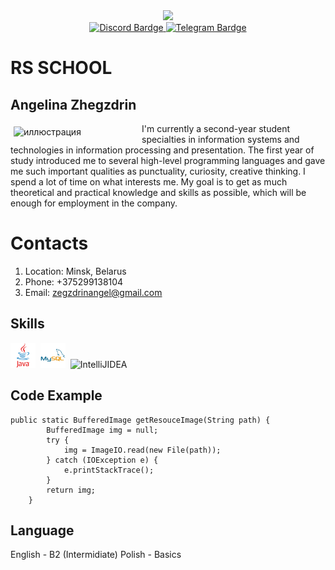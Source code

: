 <div id="header" align="center">
  <img src="https://media.giphy.com/media/qgQUggAC3Pfv687qPC/giphy.gif" width="300"/>
</div>

<div id="badges" align="center">
  <a href="https://discordapp.com/users/884839205790953563/">
    <img src="https://img.shields.io/badge/Discord-blue?style=for-the-badge&logo=Discord&logoColor=white" alt="Discord Bardge">
  </a>
  <a href="https://web.telegram.org/z/#-1581374926">
    <img src="https://img.shields.io/badge/Telegram-blue?style=for-the-badge&logo=Telegram&logoColor=white" alt="Telegram Bardge">
  </a>
</div>

# RS SCHOOL
## Angelina Zhegzdrin
<p><img src="https://user-images.githubusercontent.com/119946205/207169086-355e0b3c-2349-483c-8505-e7e5700dbc3d.jpg" width="200" heigth="200" alt="иллюстрация" align="left" vspace="5" hspace="5">
I'm currently a second-year student specialties in information systems and technologies in information processing and presentation. 
The first year of study introduced me to several high-level programming languages and gave me such important qualities as punctuality, curiosity, creative thinking. 
I spend a lot of time on what interests me. My goal is to get as much theoretical and practical knowledge and skills as possible, which will be enough for employment in the company.
</p>
  
# Contacts
1. Location: Minsk, Belarus
2. Phone: +375299138104
3. Email: zegzdrinangel@gmail.com

## Skills
<div>
  <img src="https://github.com/devicons/devicon/blob/master/icons/java/java-original-wordmark.svg" title="Java" alt="Java" width="40" height="40"/>&nbsp;
  <img src="https://github.com/devicons/devicon/blob/master/icons/mysql/mysql-original-wordmark.svg" title="MySQL"  alt="MySQL" width="40" height="40"/>&nbsp;  
  <img src="https://user-images.githubusercontent.com/119946205/207309630-5ddce601-90fc-4181-bad2-6639579bd8f2.png" alt="IntelliJIDEA" width="40" height="40">
</div>

## Code Example
<pre>
<code>public static BufferedImage getResouceImage(String path) {
        BufferedImage img = null;
        try {
            img = ImageIO.read(new File(path));
        } catch (IOException e) {
            e.printStackTrace();
        }
        return img;
    }</code>
</pre>

## Language
English - B2 (Intermidiate)
Polish - Basics
